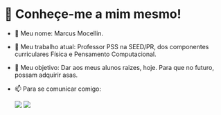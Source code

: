 # 👋 Conheçe-me a mim mesmo!

- 👀 Meu nome: Marcus Mocellin.
- 🌱 Meu trabalho atual: Professor PSS na SEED/PR, dos componentes curriculares Física e Pensamento Computacional.
- 💞️ Meu objetivo: Dar aos meus alunos raizes, hoje. Para que no futuro, possam adquirir asas.
- 📫 Para se comunicar comigo:

    <div>
    <a href = "mailto:professor.mocellin@gmail.com"><img src="https://img.shields.io/badge/Gmail-D14836?style=for-the-badge&logo=gmail&logoColor=white" target="_blank"></a>
    <a href="https://www.linkedin.com/in/marcus-mocellin/" target="_blank"><img src="https://img.shields.io/badge/-LinkedIn-%230077B5?style=for-the-badge&logo=linkedin&logoColor=white" target="_blank"></a>   
    </div>


<!---
marcus-mocellin/marcus-mocellin is a ✨ special ✨ repository because its `README.md` (this file) appears on your GitHub profile.
You can click the Preview link to take a look at your changes.
--->
